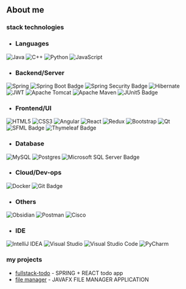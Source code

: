 ## About me
### stack technologies
- <h3>Languages</h3>
![Java](https://img.shields.io/badge/java-%23ED8B00.svg?style=for-the-badge&logo=openjdk&logoColor=white) ![C++](https://img.shields.io/badge/c++-%2300599C.svg?style=for-the-badge&logo=c%2B%2B&logoColor=white) ![Python](https://img.shields.io/badge/python-3670A0?style=for-the-badge&logo=python&logoColor=ffdd54) ![JavaScript](https://img.shields.io/badge/javascript-%23323330.svg?style=for-the-badge&logo=javascript&logoColor=%23F7DF1E)
- <h3>Backend/Server</h3>
![Spring](https://img.shields.io/badge/spring-%236DB33F.svg?style=for-the-badge&logo=spring&logoColor=white) ![Spring Boot Badge](https://img.shields.io/badge/Spring%20Boot-6DB33F?logo=springboot&logoColor=fff&style=for-the-badge) ![Spring Security Badge](https://img.shields.io/badge/Spring%20Security-6DB33F?logo=springsecurity&logoColor=fff&style=for-the-badge) ![Hibernate](https://img.shields.io/badge/Hibernate-59666C?style=for-the-badge&logo=Hibernate&logoColor=white)  ![JWT](https://img.shields.io/badge/JWT-black?style=for-the-badge&logo=JSON%20web%20tokens) ![Apache Tomcat](https://img.shields.io/badge/apache%20tomcat-%23F8DC75.svg?style=for-the-badge&logo=apache-tomcat&logoColor=black) ![Apache Maven](https://img.shields.io/badge/Apache%20Maven-C71A36?style=for-the-badge&logo=Apache%20Maven&logoColor=white) ![JUnit5 Badge](https://img.shields.io/badge/JUnit5-25A162?logo=junit5&logoColor=fff&style=for-the-badge)
- <h3>Frontend/UI</h3>
![HTML5](https://img.shields.io/badge/html5-%23E34F26.svg?style=for-the-badge&logo=html5&logoColor=white) ![CSS3](https://img.shields.io/badge/css3-%231572B6.svg?style=for-the-badge&logo=css3&logoColor=white)  ![Angular](https://img.shields.io/badge/angular-%23DD0031.svg?style=for-the-badge&logo=angular&logoColor=white)  ![React](https://img.shields.io/badge/react-%2320232a.svg?style=for-the-badge&logo=react&logoColor=%2361DAFB) ![Redux](https://img.shields.io/badge/redux-%23593d88.svg?style=for-the-badge&logo=redux&logoColor=white) ![Bootstrap](https://img.shields.io/badge/bootstrap-%238511FA.svg?style=for-the-badge&logo=bootstrap&logoColor=white) ![Qt](https://img.shields.io/badge/Qt-%23217346.svg?style=for-the-badge&logo=Qt&logoColor=white) ![SFML Badge](https://img.shields.io/badge/SFML-8CC445?logo=sfml&logoColor=fff&style=for-the-badge) ![Thymeleaf Badge](https://img.shields.io/badge/Thymeleaf-005F0F?logo=thymeleaf&logoColor=fff&style=for-the-badge)
- <h3>Database</h3>
![MySQL](https://img.shields.io/badge/mysql-%2300f.svg?style=for-the-badge&logo=mysql&logoColor=white) ![Postgres](https://img.shields.io/badge/postgres-%23316192.svg?style=for-the-badge&logo=postgresql&logoColor=white) ![Microsoft SQL Server Badge](https://img.shields.io/badge/Microsoft%20SQL%20Server-CC2927?logo=microsoftsqlserver&logoColor=fff&style=for-the-badge)
- <h3>Cloud/Dev-ops</h3>
![Docker](https://img.shields.io/badge/docker-%230db7ed.svg?style=for-the-badge&logo=docker&logoColor=white) ![Git Badge](https://img.shields.io/badge/Git-F05032?logo=git&logoColor=fff&style=for-the-badge)
- <h3>Others</h3>
![Obsidian](https://img.shields.io/badge/Obsidian-%23483699.svg?style=for-the-badge&logo=obsidian&logoColor=white)  ![Postman](https://img.shields.io/badge/Postman-FF6C37?style=for-the-badge&logo=postman&logoColor=white) ![Cisco](https://img.shields.io/badge/cisco-%23049fd9.svg?style=for-the-badge&logo=cisco&logoColor=black)
- <h3>IDE</h3>
![IntelliJ IDEA](https://img.shields.io/badge/IntelliJIDEA-000000.svg?style=for-the-badge&logo=intellij-idea&logoColor=white) ![Visual Studio](https://img.shields.io/badge/Visual%20Studio-5C2D91.svg?style=for-the-badge&logo=visual-studio&logoColor=white) ![Visual Studio Code](https://img.shields.io/badge/Visual%20Studio%20Code-0078d7.svg?style=for-the-badge&logo=visual-studio-code&logoColor=white)  ![PyCharm](https://img.shields.io/badge/pycharm-143?style=for-the-badge&logo=pycharm&logoColor=black&color=black&labelColor=green)




### my projects
- [fullstack-todo](https://github.com/reshetovProg/todo-rest-api) - SPRING + REACT todo app
- [file manager](https://github.com/reshetovProg/fileManager/tree/master) - JAVAFX FILE MANAGER APPLICATION
